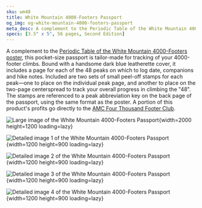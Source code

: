 ```yaml
---
sku: wm48
title: White Mountain 4000-Footers Passport
og_img: og-white-mountain-4000-footers-passport
meta_desc: A complement to the Periodic Table of the White Mountain 4000-Footers poster, this pocket-size passport is tailor-made for tracking of your 4000-footer climbs.
specs: [3.5" x 5", 56 pages, Second Edition]
---
```


A complement to the [Periodic Table of the White Mountain 4000-Footers poster](/products/periodic-table-of-white-mountain-4000-footers/), this pocket-size passport is tailor-made for tracking of your 4000-footer climbs. Bound with a handsome dark blue leatherette cover, it includes a page for each of the 48 peaks on which to log date, companions and hike notes. Included are two sets of small peel-off stamps for each peak&mdash;one to place on the individual peak page, and another to place on the two-page centerspread to track your overall progress in climbing the &quot;48&quot;. The stamps are referenced to a peak abbreviation key on the back page of the passport, using the same format as the poster. A portion of this product's profits go directly to the [AMC Four Thousand Footer Club](http://www.amc4000footer.org/).

![Large image of the White Mountain 4000-Footers Passport](https://res.cloudinary.com/withbrio/f_auto/white-mountain-4000-footers-passport){width=2000 height=1200 loading=lazy}

![Detailed image 1 of the White Mountain 4000-Footers Passport](https://res.cloudinary.com/withbrio/f_auto/white-mountain-4000-footers-passport-1){width=1200 height=900 loading=lazy}

![Detailed image 2 of the White Mountain 4000-Footers Passport](https://res.cloudinary.com/withbrio/f_auto/white-mountain-4000-footers-passport-2){width=1200 height=900 loading=lazy}

![Detailed image 3 of the White Mountain 4000-Footers Passport](https://res.cloudinary.com/withbrio/f_auto/white-mountain-4000-footers-passport-3){width=1200 height=900 loading=lazy}

![Detailed image 4 of the White Mountain 4000-Footers Passport](https://res.cloudinary.com/withbrio/f_auto/white-mountain-4000-footers-passport-4){width=1200 height=900 loading=lazy}

